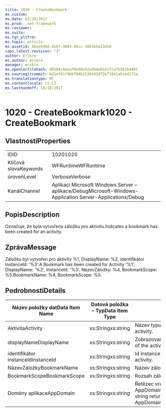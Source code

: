 ```yaml
---
title: 1020 - CreateBookmark
ms.custom: 
ms.date: 03/30/2017
ms.prod: .net-framework
ms.reviewer: 
ms.suite: 
ms.tgt_pltfrm: 
ms.topic: article
ms.assetid: 4bee948d-816f-4803-85cc-3883b5e23d10
caps.latest.revision: "3"
author: Erikre
ms.author: erikre
manager: erikre
ms.openlocfilehash: d0584c6eeaf0e08e92ad94e01e1fca765616440f
ms.sourcegitcommit: bd1ef61f4bb794b25383d3d72e71041a5ced172e
ms.translationtype: MT
ms.contentlocale: cs-CZ
ms.lasthandoff: 10/18/2017
---
```

# <a name="1020---createbookmark"></a><span data-ttu-id="59534-102">1020 - CreateBookmark</span><span class="sxs-lookup"><span data-stu-id="59534-102">1020 - CreateBookmark</span></span>
## <a name="properties"></a><span data-ttu-id="59534-103">Vlastnosti</span><span class="sxs-lookup"><span data-stu-id="59534-103">Properties</span></span>  
  
|||  
|-|-|  
|<span data-ttu-id="59534-104">ID</span><span class="sxs-lookup"><span data-stu-id="59534-104">ID</span></span>|<span data-ttu-id="59534-105">1020</span><span class="sxs-lookup"><span data-stu-id="59534-105">1020</span></span>|  
|<span data-ttu-id="59534-106">Klíčová slova</span><span class="sxs-lookup"><span data-stu-id="59534-106">Keywords</span></span>|<span data-ttu-id="59534-107">WFRuntime</span><span class="sxs-lookup"><span data-stu-id="59534-107">WFRuntime</span></span>|  
|<span data-ttu-id="59534-108">úroveň</span><span class="sxs-lookup"><span data-stu-id="59534-108">Level</span></span>|<span data-ttu-id="59534-109">Verbose</span><span class="sxs-lookup"><span data-stu-id="59534-109">Verbose</span></span>|  
|<span data-ttu-id="59534-110">Kanál</span><span class="sxs-lookup"><span data-stu-id="59534-110">Channel</span></span>|<span data-ttu-id="59534-111">Aplikaci Microsoft Windows Server – aplikace/Debug</span><span class="sxs-lookup"><span data-stu-id="59534-111">Microsoft-Windows-Application Server-Applications/Debug</span></span>|  
  
## <a name="description"></a><span data-ttu-id="59534-112">Popis</span><span class="sxs-lookup"><span data-stu-id="59534-112">Description</span></span>  
 <span data-ttu-id="59534-113">Označuje, že byla vytvořena záložku pro aktivitu.</span><span class="sxs-lookup"><span data-stu-id="59534-113">Indicates a bookmark has been created for an activity.</span></span>  
  
## <a name="message"></a><span data-ttu-id="59534-114">Zpráva</span><span class="sxs-lookup"><span data-stu-id="59534-114">Message</span></span>  
 <span data-ttu-id="59534-115">Záložku byl vytvořen pro aktivity %1, DisplayName: %2, identifikátor InstanceId: '%3'.</span><span class="sxs-lookup"><span data-stu-id="59534-115">A Bookmark has been created for Activity '%1', DisplayName: '%2', InstanceId: '%3'.</span></span>  <span data-ttu-id="59534-116">NázevZáložky: %4, BookmarkScope: %5.</span><span class="sxs-lookup"><span data-stu-id="59534-116">BookmarkName: %4, BookmarkScope: %5.</span></span>  
  
## <a name="details"></a><span data-ttu-id="59534-117">Podrobnosti</span><span class="sxs-lookup"><span data-stu-id="59534-117">Details</span></span>  
  
|<span data-ttu-id="59534-118">Název položky dat</span><span class="sxs-lookup"><span data-stu-id="59534-118">Data Item Name</span></span>|<span data-ttu-id="59534-119">Datová položka – Typ</span><span class="sxs-lookup"><span data-stu-id="59534-119">Data Item Type</span></span>|<span data-ttu-id="59534-120">Popis</span><span class="sxs-lookup"><span data-stu-id="59534-120">Description</span></span>|  
|--------------------|--------------------|-----------------|  
|<span data-ttu-id="59534-121">Aktivita</span><span class="sxs-lookup"><span data-stu-id="59534-121">Activity</span></span>|<span data-ttu-id="59534-122">xs:String</span><span class="sxs-lookup"><span data-stu-id="59534-122">xs:string</span></span>|<span data-ttu-id="59534-123">Název typu aktivity.</span><span class="sxs-lookup"><span data-stu-id="59534-123">The type name of the activity.</span></span>|  
|<span data-ttu-id="59534-124">displayName</span><span class="sxs-lookup"><span data-stu-id="59534-124">DisplayName</span></span>|<span data-ttu-id="59534-125">xs:String</span><span class="sxs-lookup"><span data-stu-id="59534-125">xs:string</span></span>|<span data-ttu-id="59534-126">Zobrazovaný název aktivity.</span><span class="sxs-lookup"><span data-stu-id="59534-126">The display name of the activity.</span></span>|  
|<span data-ttu-id="59534-127">identifikátor instanceId</span><span class="sxs-lookup"><span data-stu-id="59534-127">InstanceId</span></span>|<span data-ttu-id="59534-128">xs:String</span><span class="sxs-lookup"><span data-stu-id="59534-128">xs:string</span></span>|<span data-ttu-id="59534-129">Id instance aktivity.</span><span class="sxs-lookup"><span data-stu-id="59534-129">The instance id of the activity.</span></span>|  
|<span data-ttu-id="59534-130">NázevZáložky</span><span class="sxs-lookup"><span data-stu-id="59534-130">BookmarkName</span></span>|<span data-ttu-id="59534-131">xs:String</span><span class="sxs-lookup"><span data-stu-id="59534-131">xs:string</span></span>|<span data-ttu-id="59534-132">Název záložky</span><span class="sxs-lookup"><span data-stu-id="59534-132">The name of the bookmark.</span></span>|  
|<span data-ttu-id="59534-133">BookmarkScope</span><span class="sxs-lookup"><span data-stu-id="59534-133">BookmarkScope</span></span>|<span data-ttu-id="59534-134">xs:String</span><span class="sxs-lookup"><span data-stu-id="59534-134">xs:string</span></span>|<span data-ttu-id="59534-135">Rozsah záložky.</span><span class="sxs-lookup"><span data-stu-id="59534-135">The scope of the bookmark.</span></span>|  
|<span data-ttu-id="59534-136">Domény aplikace</span><span class="sxs-lookup"><span data-stu-id="59534-136">AppDomain</span></span>|<span data-ttu-id="59534-137">xs:String</span><span class="sxs-lookup"><span data-stu-id="59534-137">xs:string</span></span>|<span data-ttu-id="59534-138">Řetězec vrácený AppDomain.CurrentDomain.FriendlyName.</span><span class="sxs-lookup"><span data-stu-id="59534-138">The string returned by AppDomain.CurrentDomain.FriendlyName.</span></span>|
